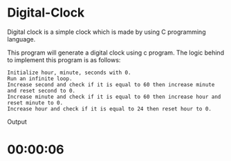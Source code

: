 # Digital-Clock
Digital clock is a simple clock which is made by 
using C programming language.


This program will generate a digital clock using c program. The logic behind to implement this program is as follows:

    Initialize hour, minute, seconds with 0.
    Run an infinite loop.
    Increase second and check if it is equal to 60 then increase minute and reset second to 0.
    Increase minute and check if it is equal to 60 then increase hour and reset minute to 0.
    Increase hour and check if it is equal to 24 then reset hour to 0.


<p>Output</p>
<h1> 00:00:06</h1>
